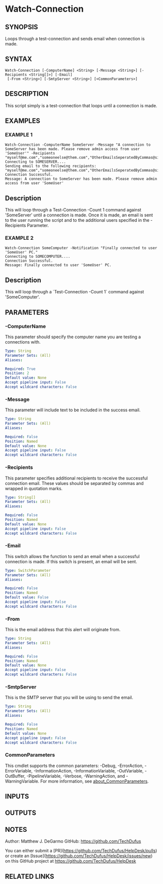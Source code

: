 # Watch-Connection

## SYNOPSIS
Loops through a test-connection and sends email when connection is made.

## SYNTAX

```
Watch-Connection [-ComputerName] <String> [-Message <String>] [-Recipients <String[]>] [-Email]
 [-From <String>] [-SmtpServer <String>] [<CommonParameters>]
```

## DESCRIPTION
This script simply is a test-connection that loops until a connection is made.

## EXAMPLES

### EXAMPLE 1
```
Watch-Connection -ComputerName SomeServer -Message "A connection to SomeServer has been made. Please remove admin access from user 'SomeUser'" -Recipients "myself@me.com","someoneelse@them.com","OtherEmailsSeperatedByCommas@site.com"
Connecting to SOMESERVER....
Sending email to the following recipients: "myself@me.com","someoneelse@them.com","OtherEmailsSeperatedByCommas@site.com"
Connection Successful.
Message: A connection to SomeServer has been made. Please remove admin access from user 'SomeUser'
```

Description
-----------
This will loop through a Test-Connection -Count 1 command against 'SomeServer' until a connection is made.
Once it is made, an email is sent to the user running the script and to the additional users specified in the -Recipients Parameter.

### EXAMPLE 2
```
Watch-Connection SomeComputer -Notification "Finally connected to user 'SomeUser' PC."
Connecting to SOMECOMPUTER....
Connection Successful.
Message: Finally connected to user 'SomeUser' PC.
```

Description
-----------
This will loop through a \`Test-Connection -Count 1\` command against 'SomeComputer'.

## PARAMETERS

### -ComputerName
This parameter should specify the computer name you are testing a connections with.

```yaml
Type: String
Parameter Sets: (All)
Aliases:

Required: True
Position: 2
Default value: None
Accept pipeline input: False
Accept wildcard characters: False
```

### -Message
This parameter will include text to be included in the success email.

```yaml
Type: String
Parameter Sets: (All)
Aliases:

Required: False
Position: Named
Default value: None
Accept pipeline input: False
Accept wildcard characters: False
```

### -Recipients
This parameter specifies additional recipients to receive the successful connection email.
These values should be separated by commas and wrapped in quotation marks.

```yaml
Type: String[]
Parameter Sets: (All)
Aliases:

Required: False
Position: Named
Default value: None
Accept pipeline input: False
Accept wildcard characters: False
```

### -Email
This switch allows the function to send an email when a successful connection is made.
If this switch is present, an email will be sent.

```yaml
Type: SwitchParameter
Parameter Sets: (All)
Aliases:

Required: False
Position: Named
Default value: False
Accept pipeline input: False
Accept wildcard characters: False
```

### -From
This is the email address that this alert will originate from.

```yaml
Type: String
Parameter Sets: (All)
Aliases:

Required: False
Position: Named
Default value: None
Accept pipeline input: False
Accept wildcard characters: False
```

### -SmtpServer
This is the SMTP server that you will be using to send the email.

```yaml
Type: String
Parameter Sets: (All)
Aliases:

Required: False
Position: Named
Default value: None
Accept pipeline input: False
Accept wildcard characters: False
```

### CommonParameters
This cmdlet supports the common parameters: -Debug, -ErrorAction, -ErrorVariable, -InformationAction, -InformationVariable, -OutVariable, -OutBuffer, -PipelineVariable, -Verbose, -WarningAction, and -WarningVariable. For more information, see [about_CommonParameters](http://go.microsoft.com/fwlink/?LinkID=113216).

## INPUTS

## OUTPUTS

## NOTES
Author: Matthew J.
DeGarmo
GitHub: https://github.com/TechDufus

You can either submit a \[PR\](https://github.com/TechDufus/HelpDesk/pulls)
    or create an \[Issue\](https://github.com/TechDufus/HelpDesk/issues/new)
    on this GitHub project at https://github.com/TechDufus/HelpDesk

## RELATED LINKS
